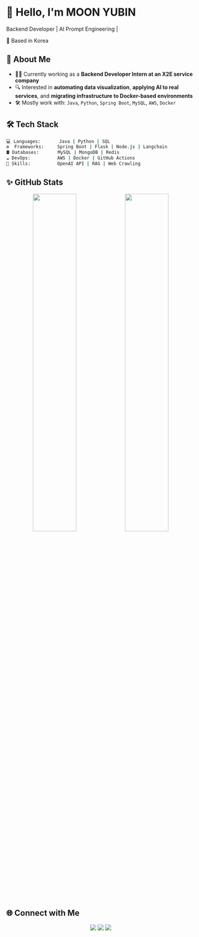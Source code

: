 # 👋 Hello, I'm MOON YUBIN

Backend Developer | AI Prompt Engineering |   

📍 Based in Korea


## 🧠 About Me
- 🧑‍💻 Currently working as a **Backend Developer Intern at an X2E service company**
- 🔍 Interested in **automating data visualization**, **applying AI to real services**, and **migrating infrastructure to Docker-based environments**
- 🛠 Mostly work with: `Java`, `Python`, `Spring Boot`, `MySQL`, `AWS`, `Docker`


## 🛠 Tech Stack

```bash
💻 Languages:       Java | Python | SQL
⚙️  Frameworks:     Spring Boot | Flask | Node.js | Langchain
🛢 Databases:       MySQL | MongoDB | Redis
☁️ DevOps:          AWS | Docker | GitHub Actions
🧪 Skills:          OpenAI API | RAG | Web Crawling
```


## ✨ GitHub Stats

<p align="center"> 
  <img src="https://github-readme-stats.vercel.app/api?username=YUBIN-githubb&show_icons=true&theme=calm" width="48%" /> <img src="https://github-readme-stats.vercel.app/api/top-langs/?username=YUBIN-githubb&layout=compact&theme=calm" width="48%" /> 
</p>


## 🌐 Connect with Me

<p align="center"> 
  <a href="https://excessive-frame-7c0.notion.site/Picket-1fb217e465da8088b261ef3a53e5d106"><img src="https://img.shields.io/badge/Notion-black?style=flat&logo=notion&logoColor=white"/></a> 
  <a href="https://yubin-code.tistory.com/"><img src="https://img.shields.io/badge/Tistory-FF5A00?style=flat&logo=blogger&logoColor=white"/></a> 
  <a href="mailto:yubin5744@email.com"><img src="https://img.shields.io/badge/Gmail-D14836?style=flat&logo=gmail&logoColor=white"/></a> </p> 

